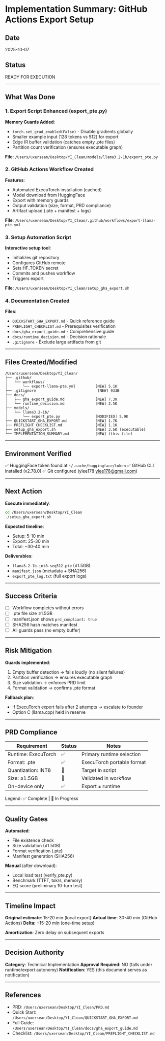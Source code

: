 # Implementation Summary: GitHub Actions Export Setup

## Date
2025-10-07

## Status
READY FOR EXECUTION

---

## What Was Done

### 1. Export Script Enhanced (export_pte.py)

**Memory Guards Added**:
- `torch.set_grad_enabled(False)` - Disable gradients globally
- Smaller example input (128 tokens vs 512) for export
- Edge IR buffer validation (catches empty .pte files)
- Partition count verification (ensures executable graph)

**File**: `/Users/uxersean/Desktop/YI_Clean/models/llama3.2-1b/export_pte.py`

### 2. GitHub Actions Workflow Created

**Features**:
- Automated ExecuTorch installation (cached)
- Model download from HuggingFace
- Export with memory guards
- Output validation (size, format, PRD compliance)
- Artifact upload (.pte + manifest + logs)

**File**: `/Users/uxersean/Desktop/YI_Clean/.github/workflows/export-llama-pte.yml`

### 3. Setup Automation Script

**Interactive setup tool**:
- Initializes git repository
- Configures GitHub remote
- Sets HF_TOKEN secret
- Commits and pushes workflow
- Triggers export

**File**: `/Users/uxersean/Desktop/YI_Clean/setup_gha_export.sh`

### 4. Documentation Created

**Files**:
- `QUICKSTART_GHA_EXPORT.md` - Quick reference guide
- `PREFLIGHT_CHECKLIST.md` - Prerequisites verification
- `docs/gha_export_guide.md` - Comprehensive guide
- `docs/runtime_decision.md` - Decision rationale
- `.gitignore` - Exclude large artifacts from git

---

## Files Created/Modified

```
/Users/uxersean/Desktop/YI_Clean/
├── .github/
│   └── workflows/
│       └── export-llama-pte.yml         [NEW] 5.1K
├── .gitignore                            [NEW] 933B
├── docs/
│   ├── gha_export_guide.md              [NEW] 7.3K
│   └── runtime_decision.md              [NEW] 2.5K
├── models/
│   └── llama3.2-1b/
│       └── export_pte.py                [MODIFIED] 5.9K
├── QUICKSTART_GHA_EXPORT.md             [NEW] 1.7K
├── PREFLIGHT_CHECKLIST.md               [NEW] 1.1K
├── setup_gha_export.sh                  [NEW] 3.6K (executable)
└── IMPLEMENTATION_SUMMARY.md            [NEW] (this file)
```

---

## Environment Verified

✅ HuggingFace token found at `~/.cache/huggingface/token`
✅ GitHub CLI installed (v2.78.0)
✅ Git configured (ylee178 <ylee178@gmail.com>)

---

## Next Action

**Execute immediately**:

```bash
cd /Users/uxersean/Desktop/YI_Clean
./setup_gha_export.sh
```

**Expected timeline**:
- Setup: 5-10 min
- Export: 25-30 min
- Total: ~30-40 min

**Deliverables**:
- `llama3.2-1b-int8-seq512.pte` (≤1.5GB)
- `manifest.json` (metadata + SHA256)
- `export_pte_log.txt` (full export logs)

---

## Success Criteria

- [ ] Workflow completes without errors
- [ ] .pte file size ≤1.5GB
- [ ] manifest.json shows `prd_compliant: true`
- [ ] SHA256 hash matches manifest
- [ ] All guards pass (no empty buffer)

---

## Risk Mitigation

**Guards implemented**:
1. Empty buffer detection → fails loudly (no silent failures)
2. Partition verification → ensures executable graph
3. Size validation → enforces PRD limit
4. Format validation → confirms .pte format

**Fallback plan**:
- If ExecuTorch export fails after 2 attempts → escalate to founder
- Option C (llama.cpp) held in reserve

---

## PRD Compliance

| Requirement | Status | Notes |
|-------------|--------|-------|
| Runtime: ExecuTorch | ✅ | Primary runtime selection |
| Format: .pte | ✅ | ExecuTorch portable format |
| Quantization: INT8 | 🔄 | Target in script |
| Size: ≤1.5GB | 🔄 | Validated in workflow |
| On-device only | ✅ | Export ≠ runtime |

Legend: ✅ Complete | 🔄 In Progress

---

## Quality Gates

**Automated**:
- File existence check
- Size validation (≤1.5GB)
- Format verification (.pte)
- Manifest generation (SHA256)

**Manual** (after download):
- Local load test (verify_pte.py)
- Benchmark (TTFT, tok/s, memory)
- EQ score (preliminary 10-turn test)

---

## Timeline Impact

**Original estimate**: 15-20 min (local export)
**Actual time**: 30-40 min (GitHub Actions)
**Delta**: +15-20 min (one-time setup)

**Amortization**: Zero delay on subsequent exports

---

## Decision Authority

**Category**: Technical Implementation
**Approval Required**: NO (falls under runtime/export autonomy)
**Notification**: YES (this document serves as notification)

---

## References

- PRD: `/Users/uxersean/Desktop/YI_Clean/PRD.md`
- Quick Start: `/Users/uxersean/Desktop/YI_Clean/QUICKSTART_GHA_EXPORT.md`
- Full Guide: `/Users/uxersean/Desktop/YI_Clean/docs/gha_export_guide.md`
- Checklist: `/Users/uxersean/Desktop/YI_Clean/PREFLIGHT_CHECKLIST.md`
